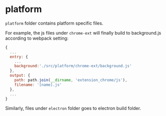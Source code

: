 # platform

`platform` folder contains platform specific files.

For example, the js files under `chrome-ext` will finally build to background.js according to webpack setting:

```js
{
  ...
  entry: {
    ...
    background:'./src/platform/chrome-ext/background.js'
  },
  output: {
    path: path.join(__dirname, 'extension_chrome/js'),
    filename: '[name].js'
  },
  ...
}
```

Similarly, files under `electron` folder goes to electron build folder.
